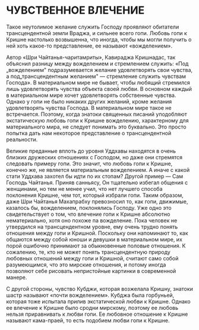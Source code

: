 # ЧУВСТВЕННОЕ ВЛЕЧЕНИЕ

Такое неутолимое желание служить Господу проявляют обитатели трансцендентной земли Враджа, и сильнее всего гопи. Любовь гопи к Кришне настолько возвышенна, что иногда, чтобы мы могли получить о ней хоть какое-то представление, ее называют «вожделением».

Автор «Шри Чайтанья-чаритамриты», Кавираджа Кришнадас, так объяснил разницу между вожделением и стремлением служить: «Под „вожделением" подразумевается желание удовлетворять свои чувства, а под„трансцендентным желанием" — стремление служить чувствам Господа». В материальном мире не бывает, чтобы любящий стремился лишь удовлетворять чувства объекта своей любви. В основном каждый в материальном мире хочет удовлетворять собственные чувства. Однако у гопи не было никаких других желаний, кроме желания удовлетворять чувства Господа. В материальном мире такое не встречается. Поэтому, когда знатоки священных писаний уподобляют экстатическую любовь гопи к Кришне вожделению, характерному для материального мира, не следует понимать это буквально. Это просто попытка дать нам некоторое представление о трансцендентной реальности.

Великие преданные вплоть до уровня Уддхавы находятся в очень близких дружеских отношениях с Господом, но даже они стремятся следовать примеру гопи. Это значит, что любовь гопи к Кришне, конечно же, не является материальным вожделением. А иначе с какой стати Уддхава захотел бы идти по их стопам? Другой пример — Сам Господь Чайтанья. Приняв санньясу, Он тщательно избегал общения с женщинами, но тем не менее учил, что нет лучшего способа поклонения Кришне, чем тот, который избрали гопи. Таким образом, даже Шри Чайтанья Махапрабху превозносил то, как гопи, движимые, казалось бы, вожделением, поклонялись Господу. Уже одно это свидетельствует о том, что влечение гопи к Кришне абсолютно нематериально, хотя оно похоже па вожделение. Пока человек не утвердился на трансцендентном уровне, ему очень трудно понять отношения между гопи и Кришной. Поскольку они напоминают то, как общаются между собой юноши и девушки в материальном мире, их порой ошибочно принимают за обыкновенные половые отношения. К сожалению, те, кто не может понять трансцендентную природу любовных отношений между гопи и Кришной, считают само собой разумеющимся, что это мирские отношения, и потому иногда позволяют себе рисовать непристойные картинки в современной манере.

С другой стороны, чувство Кубджи, которая возжелала Кришну, знатоки шастр называют «почти вожделением». Кубджа была горбуньей, которая тоже испытала прилив экстатической любви к Кришне. Однако ее влечение к Кришне было сродни мирскому, поэтому ее любовь нельзя приравнивать к любви гопи. Ее любовное отношение к Кришне называют кама-праей, то есть подобием любви гопи к Кришне.
